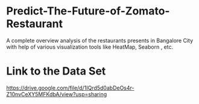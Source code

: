 # Predict-The-Future-of-Zomato-Restaurant
A complete overview analysis of the restaurants presents in Bangalore City with help of various visualization tools like HeatMap, Seaborn , etc.


# Link to the Data Set
https://drive.google.com/file/d/1IQrd5d0abDeOs4r-Z10nvCeXY5MFKdbA/view?usp=sharing
